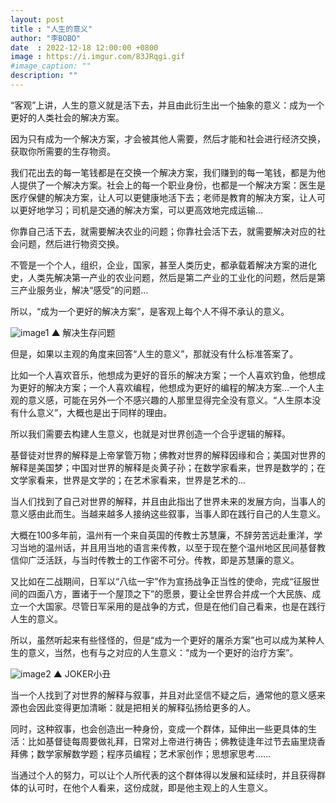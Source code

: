 ```yaml
---
layout: post
title : "人生的意义"
author: "李BOBO"
date  : 2022-12-18 12:00:00 +0800
image : https://i.imgur.com/83JRqgi.gif
#image_caption: ""
description: ""
---
```


“客观”上讲，人生的意义就是活下去，并且由此衍生出一个抽象的意义：成为一个更好的人类社会的解决方案。

<!--more-->

因为只有成为一个解决方案，才会被其他人需要，然后才能和社会进行经济交换，获取你所需要的生存物资。

我们花出去的每一笔钱都是在交换一个解决方案，我们赚到的每一笔钱，都是为他人提供了一个解决方案。社会上的每一个职业身份，也都是一个解决方案：医生是医疗保健的解决方案，让人可以更健康地活下去；老师是教育的解决方案，让人可以更好地学习；司机是交通的解决方案，可以更高效地完成运输...

你靠自己活下去，就需要解决农业的问题；你靠社会活下去，就需要解决对应的社会问题，然后进行物资交换。

不管是一个个人，组织，企业，国家，甚至人类历史，都承载着解决方案的进化史，人类先解决第一产业的农业问题，然后是第二产业的工业化的问题，然后是第三产业服务业，解决“感受”的问题...

所以，“成为一个更好的解决方案”，是客观上每个人不得不承认的意义。

![image1](https://i.imgur.com/7puDQ1z.png)
▲ 解决生存问题

但是，如果以主观的角度来回答“人生的意义”，那就没有什么标准答案了。

比如一个人喜欢音乐，他想成为更好的音乐的解决方案；一个人喜欢钓鱼，他想成为更好的解决方案；一个人喜欢编程，他想成为更好的编程的解决方案...一个人主观的意义感，可能在另外一个不感兴趣的人那里显得完全没有意义。“人生原本没有什么意义”，大概也是出于同样的理由。

所以我们需要去构建人生意义，也就是对世界创造一个合乎逻辑的解释。

基督徒对世界的解释是上帝掌管万物；佛教对世界的解释因缘和合；美国对世界的解释是美国梦；中国对世界的解释是炎黄子孙；在数学家看来，世界是数学的；在文学家看来，世界是文学的；在艺术家看来，世界是艺术的...

当人们找到了自己对世界的解释，并且由此指出了世界未来的发展方向，当事人的意义感由此而生。当越来越多人接纳这些叙事，当事人即在践行自己的人生意义。

大概在100多年前，温州有一个来自英国的传教士苏慧廉，不辞劳苦远赴重洋，学习当地的温州话，并且用当地的语言来传教，以至于现在整个温州地区民间基督教信仰广泛活跃，与当时传教士的工作密不可分。传教，即是苏慧廉的意义。

又比如在二战期间，日军以“八纮一宇”作为宣扬战争正当性的使命，完成“征服世间的四面八方，置诸于一个屋顶之下”的愿景，要让全世界合并成一个大民族、成立一个大国家。尽管日军采用的是战争的方式，但是在他们自己看来，也是在践行人生的意义。

所以，虽然听起来有些怪怪的，但是“成为一个更好的屠杀方案”也可以成为某种人生的意义，当然，也有与之对应的人生意义：“成为一个更好的治疗方案”。

![image2](https://i.imgur.com/PD2bgay.png)
▲ JOKER小丑

当一个人找到了对世界的解释与叙事，并且对此坚信不疑之后，通常他的意义感来源也会因此变得更加清晰：就是把相关的解释弘扬给更多的人。

同时，这种叙事，也会创造出一种身份，变成一个群体，延伸出一些更具体的生活：比如基督徒每周要做礼拜，日常对上帝进行祷告；佛教徒逢年过节去庙里烧香拜佛；数学家解数学题；程序员编程；艺术家创作；思想家思考......

当通过个人的努力，可以让个人所代表的这个群体得以发展和延续时，并且获得群体的认可时，在他个人看来，这份成就，即是他主观上的人生意义。

<!--END-->